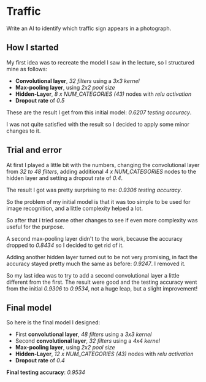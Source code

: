 # Traffic
Write an AI to identify which traffic sign appears in a photograph.

## How I started
My first idea was to recreate the model I saw in the lecture, so I structured mine as follows:

- **Convolutional layer**, *32 filters* using a *3x3 kernel*
- **Max-pooling layer**, using *2x2 pool size*
- **Hidden-Layer**, *8 x NUM_CATEGORIES (43)* nodes with *relu activation*
- **Dropout rate** of *0.5*

These are the result I get from this initial model: *0.6207 testing accuracy*.

I was not quite satisfied with the result so I decided to apply some minor changes to it.

## Trial and error
At first I played a little bit with the numbers, changing the convolutional layer from *32 to 48 filters*, adding additional *4 x NUM_CATEGORIES* nodes to the hidden layer and setting a dropout rate of *0.4*.

The result I got was pretty surprising to me: *0.9306 testing accuracy*.

So the problem of my initial model is that it was too simple to be used for image recognition, and a little complexity helped a lot.

So after that i tried some other changes to see if even more complexity was useful for the purpose.

A second max-pooling layer didn't to the work, because the accuracy dropped to *0.8434* so I decided to get rid of it.

Adding another hidden layer turned out to be not very promising, in fact the accuracy stayed pretty much the same as before: *0.9247*. I removed it.

So my last idea was to try to add a second convolutional layer a little different from the first. The result were good and the testing accuracy went from the initial *0.9306* to *0.9534*, not a huge leap, but a slight improvement!

## Final model
So here is the final model I designed:

- First **convolutional layer**, *48 filters* using a *3x3 kernel*
- Second **convolutional layer**, *32 filters* using a *4x4 kernel*
- **Max-pooling layer**, using *2x2 pool size*
- **Hidden-Layer**, *12 x NUM_CATEGORIES (43)* nodes with *relu activation*
- **Dropout rate** of *0.4*

**Final testing accuracy**: *0.9534*